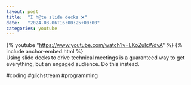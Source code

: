 ```yaml
---
layout: post
title:  "I h@te slide decks ❌"
date:   "2024-03-06T16:00:25+00:00"
categories: youtube
---
```

{% youtube  "https://www.youtube.com/watch?v=LKoZuIcWdvA" %}
{% include anchor-embed.html %}
<br />
Using slide decks to drive technical meetings is a guaranteed way to get everything, but an engaged audience. Do this instead.

#coding #glichstream #programming
